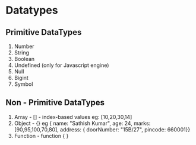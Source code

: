 # Datatypes

## Primitive DataTypes
1. Number
2. String
3. Boolean
4. Undefined (only for Javascript engine)
5. Null
6. Bigint
7. Symbol

##  Non - Primitive DataTypes
1. Array - [] - index-based values
    eg: [10,20,30,14]
2. Object - {}  eg { name: "Sathish Kumar", age: 24, marks: [90,95,100,70,80], address: { doorNumber: "15B/27", pincode: 660001}}
3. Function - function <name> { }
